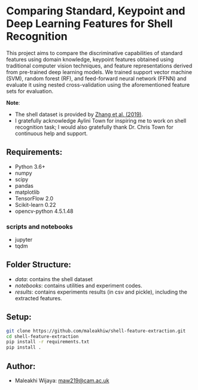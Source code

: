 # Comparing Standard, Keypoint and Deep Learning Features for Shell Recognition

This project aims to compare the discriminative capabilities of standard features using domain knowledge, keypoint features obtained using traditional computer vision techniques, and feature representations derived from pre-trained deep learning models. We trained support vector machine (SVM), random forest (RF), and feed-forward neural network (FFNN) and evaluate it using nested cross-validation using the aforementioned feature sets for evaluation.

**Note**:
- The shell dataset is provided by [Zhang et al. (2019)](https://www.nature.com/articles/s41597-019-0230-3).
- I gratefully acknowledge Aylini Town for inspiring me to work on shell recognition task; I would also gratefully thank Dr. Chris Town for continuous help and support.


## Requirements:
- Python 3.6+
- numpy
- scipy
- pandas
- matplotlib
- TensorFlow 2.0
- Scikit-learn 0.22
- opencv-python 4.5.1.48

### scripts and notebooks
- jupyter
- tqdm

## Folder Structure:
- *data*: contains the shell dataset
- *notebooks*: contains utilities and experiment codes.
- *results*: contains experiments results (in csv and pickle), including
 the extracted features.

## Setup:
```bash
git clone https://github.com/maleakhiw/shell-feature-extraction.git
cd shell-feature-extraction
pip install -r requirements.txt
pip install .
```

 ## Author:
- Maleakhi Wijaya: maw219@cam.ac.uk
